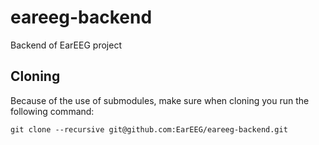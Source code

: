 # eareeg-backend
Backend of EarEEG project
## Cloning
Because of the use of submodules, make sure when cloning you run the following command:

```
git clone --recursive git@github.com:EarEEG/eareeg-backend.git
```
